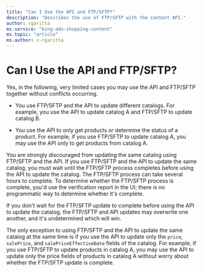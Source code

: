 ```yaml
---
title: "Can I Use the API and FTP/SFTP?"
description: "Describes the use of FTP/SFTP with the Content API."
author: rgaritta
ms.service: "bing-ads-shopping-content"
ms.topic: "article"
ms.author: v-rgaritta
---
```

# Can I Use the API and FTP/SFTP?
Yes, in the following, very limited cases you may use the API and FTP/SFTP together without conflicts occurring.

- You use FTP/SFTP and the API to update different catalogs. For example, you use the API to update catalog A and FTP/SFTP to update catalog B. 

- You use the API to only get products or determine the status of a product. For example, if you use FTP/SFTP to update catalog A, you may use the API only to get products from catalog A.


You are strongly discouraged from updating the same catalog using FTP/SFTP and the API. If you use FTP/SFTP and the API to update the same catalog, you must wait until the FTP/SFTP process completes before using the API to update the catalog. The FTP/SFTP process can take several hours to complete. To determine whether the FTP/SFTP process is complete, you'd use the verification report in the UI; there is no programmatic way to determine whether it's complete. 

If you don't wait for the FTP/SFTP update to complete before using the API to update the catalog, the FTP/SFTP and API updates may overwrite one another, and it's undetermined which will win. 

The only exception to using FTP/SFTP and the API to update the same catalog at the same time is if you use the API to update only the `price`, `salePrice`, and `salePriceEffectiveDate` fields of the catalog. For example, if you use FTP/SFTP to update products in catalog A, you may use the API to update only the price fields of products in catalog A without worry about whether the FTP/SFTP update is complete.
